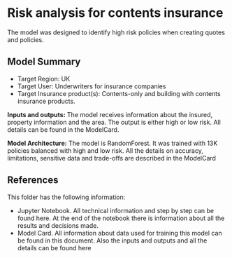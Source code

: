 # Risk analysis for contents insurance

The model was designed to identify high risk policies when creating quotes and policies.

## Model Summary

- Target Region: UK
- Target User: Underwriters for insurance companies
- Target Insurance product(s): Contents-only and building with contents insurance products.

**Inputs and outputs:** The model receives information about the insured, property information and the area. The output is either high or low risk. All details can be found in the ModelCard.

**Model Architecture:** The model is RandomForest. It was trained with 13K policies balanced with high and low risk. All the details on accuracy, limitations, sensitive data and trade-offs are described in the ModelCard

## References

This folder has the following information:

- Jupyter Notebook. All technical information and step by step can be found here. At the end of the notebook there is information about all the results and decisions made.
- Model Card. All information about data used for training this model can be found in this document. Also the inputs and outputs and all the details can be found here
